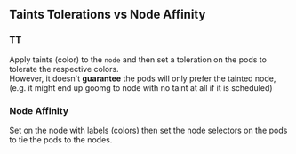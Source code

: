 ## Taints Tolerations vs Node Affinity
### TT
Apply taints (color) to the `node` and then set a toleration on the pods to tolerate the respective colors.\
However, it doesn't **guarantee** the pods will only prefer the tainted node, (e.g. it might end up goomg to node with no taint at all if it is scheduled)

### Node Affinity
Set on the node with labels (colors) then set the node selectors on the pods to tie the pods to the nodes.
